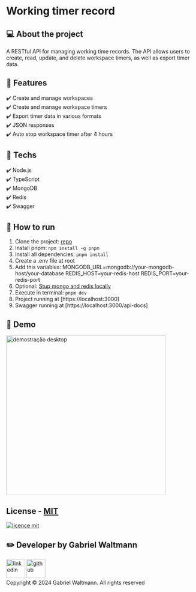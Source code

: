 # Working timer record 

## 💻 About the project
A RESTful API for managing working time records. The API allows users to create, read, update, and delete workspace timers, as well as export timer data.

## 🔨 Features
✔️ Create and manage workspaces <br>
✔️ Create and manage workspace timers <br>
✔️ Export timer data in various formats <br>
✔️ JSON responses <br>
✔️ Auto stop workspace timer after 4 hours <br>

## 🔧 Techs
✔️ Node.js <br>
✔️ TypeScript <br>
✔️ MongoDB<br>
✔️ Redis<br>
✔️ Swagger<br>

## 🚀 How to run
1. Clone the project: [repo](https://github.com/gabriel-waltmann/working-timer-record.git)
2. Install pnpm: `npm install -g pnpm`
3. Install all dependencies: `pnpm install`
4. Create a .env file at root
5. Add this variables:
MONGODB_URL=mongodb://your-mongodb-host/your-database
REDIS_HOST=your-redis-host
REDIS_PORT=your-redis-port
6. Optional: [Stup mongo and redis locally](./docs/docker-setup.md)
6. Execute in terminal: `pnpm dev`
7. Project running at [https://localhost:3000]
8. Swagger running at [https://localhost:3000/api-docs]

## 📸 Demo
<img src="./public/README/demo.png" alt="demostração desktop" height="425" align="center">

## License - [MIT](./LICENSE)
[![licence mit](https://img.shields.io/badge/licence-MIT-blue.svg)](./LICENSE)

## ✏️ Developer by Gabriel Waltmann
[<img src="https://img.icons8.com/color/512/linkedin-2.png" alt="linkedin" height="50"></a>](https://www.linkedin.com/in/gabrielwaltmann/)
[<img src="https://avatars.githubusercontent.com/u/9919?v=4" alt="github" height="50">](https://github.com/gabrielwaltmann)
<br/>
Copyright © 2024 Gabriel Waltmann. All rights reserved 
